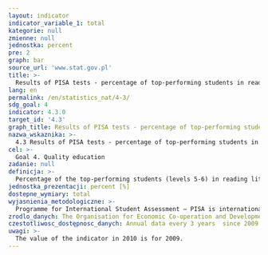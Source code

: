 ```yaml
---
layout: indicator
indicator_variable_1: total
kategorie: null
zmienne: null
jednostka: percent
pre: 2
graph: bar
source_url: 'www.stat.gov.pl'
title: >-
  Results of PISA tests - percentage of top-performing students in reading literacy
lang: en
permalink: /en/statistics_nat/4-3/
sdg_goal: 4
indicator: 4.3.0
target_id: '4.3'
graph_title: Results of PISA tests - percentage of top-performing students in reading literacy
nazwa_wskaznika: >-
  4.3 Results of PISA tests - percentage of top-performing students in reading literacy
cel: >-
  Goal 4. Quality education
zadanie: null
definicja: >-
  Percentage of the top-performing students (levels 5-6) in reading literacy in the number of students taking the exam.
jednostka_prezentacji: percent [%]
dostepne_wymiary: total
wyjasnienia_metodologiczne: >-
  Programme for International Student Assessment – PISA is internationally coordinated by the Organisation for Economic Co-operation and Development (OECD) and in Poland by the Ministry of National Education. The aim of the programme is to verify the practical application of knowledge acquired in school and outside the school. The survey (representative) is carried out in randomly selected schools, and depending on the type of school, it covers randomly selected students aged 15-16 (results are generalized to the entire population). The success of the survey depends on the participation of all sampled schools and students. PISA standards only allow a small-scale denial.PISA tests students skills in three subject areas: reading and Interpretation, Mathematics and Scientific literacy. The survey is carried out every three years, since 2000. In each of the subsequent surveys, a particular emphasis is put on the examination of one area (reading literacy in 2000 and 2009), which takes half of the time provided for the student to solve the entire set of tasks.PISA tests (developed by an international consortium, with the cooperation of the countries participating in the project) are different from typical school activities, and on the basis of the results, the level of student skills is estimated. The best students reach level 5 or 6 (tasks with a relatively high degree of difficulty), while results below level 2 - a minimum level of competence - indicate very basic skills, which means an higher risk of not coping with education and adult life.PISA is one of the most important and the biggest educational surveys, which aims to provide objective and internationally comparable data on the same year students skills.
zrodlo_danych: The Organisation for Economic Co-operation and Development / the Ministry of Education
czestotliwosc_dostępnosc_danych: Annual data every 3 years  since 2009
uwagi: >-
  The value of the indicator in 2010 is for 2009.
---
```

